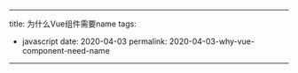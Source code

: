
---
title: 为什么Vue组件需要name
tags:
  - javascript
date: 2020-04-03
permalink:  2020-04-03-why-vue-component-need-name
---

